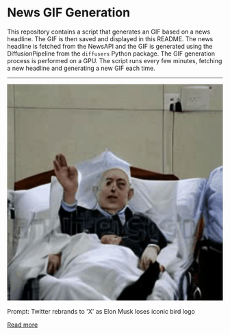 # News GIF Generation
This repository contains a script that generates an GIF based on a news headline. The GIF is then saved and displayed in this README.
The news headline is fetched from the NewsAPI and the GIF is generated using the DiffusionPipeline from the `diffusers` Python package. The GIF generation process is performed on a GPU.
The script runs every few minutes, fetching a new headline and generating a new GIF each time.

---

![Generated GIF](output.gif?raw=true&v=1690290920)

Prompt: Twitter rebrands to 'X' as Elon Musk loses iconic bird logo

[Read more](https://www.nbcnews.com/news/us-news/twitter-rebrands-x-elon-musk-loses-iconic-bird-logo-rcna95880)